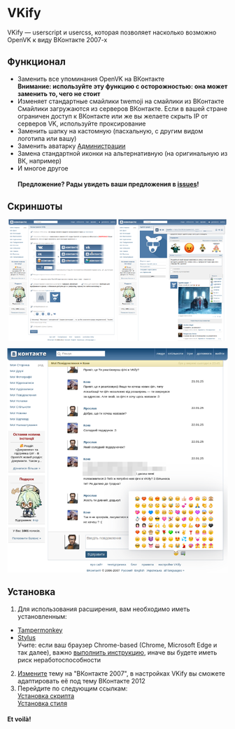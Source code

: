 # VKify
VKify — userscript и usercss, которая позволяет насколько возможно OpenVK к виду ВКонтакте 2007-х
## Функционал
- Заменить все упоминания OpenVK на ВКонтакте 
  <br>**Внимание: используйте эту функцию с осторожностью: она может заменить то, чего не стоит**
- Изменяет стандартные смайлики twemoji на смайлики из ВКонтакте
  <br>Смайлики загружаются из серверов ВКонтакте. Если в вашей стране ограничен доступ к ВКонтакте или же вы желаете скрыть IP от серверов VK, используйте проксирование
- Заменить шапку на кастомную (пасхальную, с другим видом логотипа или вашу)
- Заменить аватарку [Администрации](https://ovk.to/id100)
- Замена стандартной иконки на альтернативную (на оригинальную из ВК, например)
- И многое другое
  #### Предложение? Рады увидеть ваши предложения в [issues](https://github.com/koke228666/VKify/issues)!
## Скриншоты
<p align="center">
  <img width="49%" alt="Панель управление расширением, и весь функционал состоянием на 28.01.2025" src="images/2.png">
  <img width="49%" alt="Альтернативное изображение администрации, миниплеер к музыке в шапке, другие иконки к вложениям" src="images/3.png">
</p>
<p align="center">
  <img alt="Панель выбора емодзи" src="images/1.png">
</p>

## Установка

1. Для использования расширения, вам необходимо иметь установленным:
- [Tampermonkey](https://www.tampermonkey.net/?locale=ru) 
- [Stylus](https://add0n.com/stylus.html)
  <br> Учите: если ваш браузер Chrome-based (Chrome, Microsoft Edge и так далее), важно [выполнить инструкцию](https://www.tampermonkey.net/faq.php#Q209), иначе вы будете иметь риск неработоспособности
2. [Измените](https://ovk.to/settings?act=interface) тему на "ВКонтакте 2007", в настройках VKify вы сможете адаптировать её под тему ВКонтакте 2012
3. Перейдите по следующим ссылкам:
  <br>[Установка скрипта](https://raw.githubusercontent.com/koke228666/VKify/refs/heads/main/vkify.user.js)
  <br>[Установка стиля](https://raw.githubusercontent.com/koke228666/VKify/refs/heads/main/vkify.user.css)
#### Et voilà!

